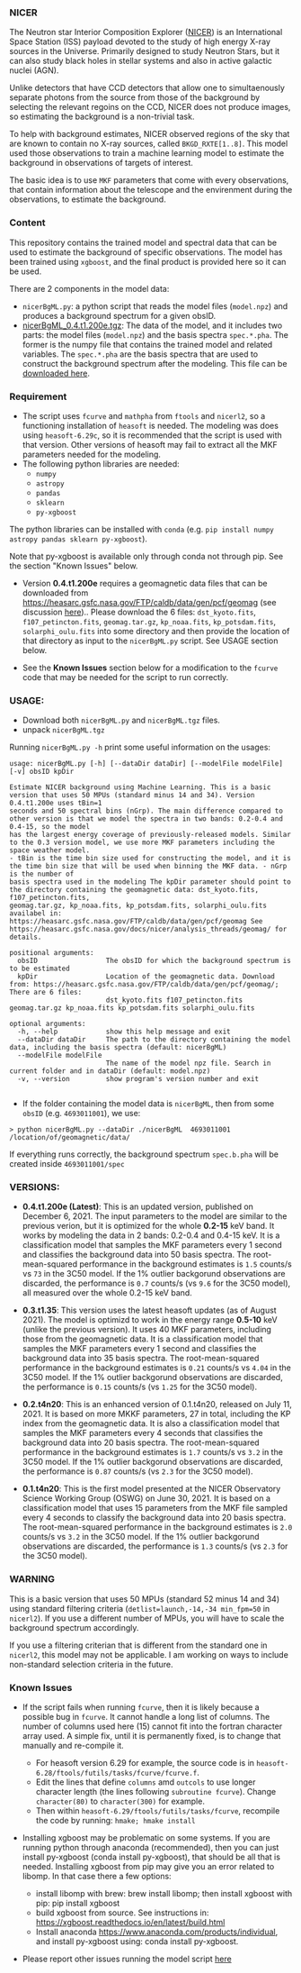 
### NICER
The Neutron star Interior Composition Explorer ([NICER](https://heasarc.gsfc.nasa.gov/docs/nicer/)) is an International Space Station (ISS) payload devoted to the study of high energy X-ray sources in the Universe. Primarily designed to study Neutron Stars, but it can also study black holes in stellar systems and also in active galactic nuclei (AGN).


Unlike detectors that have CCD detectors that allow one to simultaenously separate photons from the source from those of the background by selecting the relevant regoins on the CCD, NICER does not produce images, so estimating the background is a non-trivial task.

To help with background estimates, NICER observed regions of the sky that are known to contain no X-ray sources, called `BKGD_RXTE[1..8]`. This model used those observations to train a machine learning model to estimate the background in observations of targets of interest.

The basic idea is to use `MKF` parameters that come with every observations, that contain information about the telescope and the envirenment during the observations, to estimate the background.


### Content
This repository contains the trained model and spectral data that can be used to estimate the background of specific observations. The model has been trained using `xgboost`, and the final product is provided here so it can be used.

There are 2 components in the model data:
- `nicerBgML.py`: a python script that reads the model files (`model.npz`) and produces a background spectrum for a given obsID.
- [nicerBgML_0.4.t1.200e.tgz](https://osf.io/dg72b/download): The data of the model, and it includes two parts: the model files (`model.npz`) and the basis spectra `spec.*.pha`. The former is the numpy file that contains the trained model and related variables. The `spec.*.pha` are the basis spectra that are used to construct the background spectrum after the modeling. This file can be [downloaded here](https://osf.io/dg72b/download).

### Requirement
- The script uses `fcurve` and `mathpha` from `ftools` and `nicerl2`, so a functioning installation of `heasoft` is needed. The modeling was does using `heasoft-6.29c`, so it is recommended that the script is used with that version. Other versions of heasoft may fail to extract all the MKF parameters needed for the modeling.
- The following python libraries are needed:
    - `numpy`
    - `astropy`
    - `pandas`
    - `sklearn`
    - `py-xgboost`
    
The python libraries can be installed with `conda` (e.g. `pip install numpy astropy pandas sklearn py-xgboost`).

Note that py-xgboost is available only through conda not through pip. See the section "Known Issues" below.

- Version **0.4.t1.200e** requires a geomagnetic data files that can be downloaded from https://heasarc.gsfc.nasa.gov/FTP/caldb/data/gen/pcf/geomag (see discussion [here](https://heasarc.gsfc.nasa.gov/docs/nicer/analysis_threads/geomag/)).. Please download the 6 files: `dst_kyoto.fits`, `f107_petincton.fits`, `geomag.tar.gz`, `kp_noaa.fits`, `kp_potsdam.fits`, `solarphi_oulu.fits` into some directory and then provide the location of that directory as input to the `nicerBgML.py` script. See USAGE section below.


- See the **Known Issues** section below for a modification to the `fcurve` code that may be needed for the script to run correctly.

### USAGE:
- Download both `nicerBgML.py` and `nicerBgML.tgz` files.
- unpack `nicerBgML.tgz`

Running `nicerBgML.py -h` print some useful information on the usages:
```
usage: nicerBgML.py [-h] [--dataDir dataDir] [--modelFile modelFile] [-v] obsID kpDir

Estimate NICER background using Machine Learning. This is a basic version that uses 50 MPUs (standard minus 14 and 34). Version 0.4.t1.200e uses tBin=1
seconds and 50 spectral bins (nGrp). The main difference compared to other version is that we model the spectra in two bands: 0.2-0.4 and 0.4-15, so the model
has the largest energy coverage of previously-released models. Similar to the 0.3 version model, we use more MKF parameters including the space weather model.
- tBin is the time bin size used for constructing the model, and it is the time bin size that will be used when binning the MKF data. - nGrp is the number of
basis spectra used in the modeling The kpDir parameter should point to the directory containing the geomagnetic data: dst_kyoto.fits, f107_petincton.fits,
geomag.tar.gz, kp_noaa.fits, kp_potsdam.fits, solarphi_oulu.fits availabel in: https://heasarc.gsfc.nasa.gov/FTP/caldb/data/gen/pcf/geomag See
https://heasarc.gsfc.nasa.gov/docs/nicer/analysis_threads/geomag/ for details.

positional arguments:
  obsID                 The obsID for which the background spectrum is to be estimated
  kpDir                 Location of the geomagnetic data. Download from: https://heasarc.gsfc.nasa.gov/FTP/caldb/data/gen/pcf/geomag/; There are 6 files:
                        dst_kyoto.fits f107_petincton.fits geomag.tar.gz kp_noaa.fits kp_potsdam.fits solarphi_oulu.fits

optional arguments:
  -h, --help            show this help message and exit
  --dataDir dataDir     The path to the directory containing the model data, including the basis spectra (default: nicerBgML)
  --modelFile modelFile
                        The name of the model npz file. Search in current folder and in dataDir (default: model.npz)
  -v, --version         show program's version number and exit
  
```
- If the folder containing the model data is `nicerBgML`, then from some `obsID` (e.g. `4693011001`), we use:
```
> python nicerBgML.py --dataDir ./nicerBgML  4693011001 /location/of/geomagnetic/data/
```
If everything runs correctly, the background spectrum `spec.b.pha` will be created inside `4693011001/spec`

### VERSIONS:

- **0.4.t1.200e (Latest)**: This is an updated version, published on December 6, 2021. The input parameters to the model are similar to the previous verion, but it is optimized for the whole **0.2-15** keV band. It works by modeling the data in 2 bands: 0.2-0.4 and 0.4-15 keV. It is a classification model that samples the MKF parameters every 1 second and classifies the background data into 50 basis spectra. The root-mean-squared performance in the background estimates is `1.5` counts/s vs `73` in the 3C50 model. If the 1% outlier backgorund observations are discarded, the performance is `0.7` counts/s (vs `9.6` for the 3C50 model), all measured over the whole 0.2-15 keV band.

- **0.3.t1.35**: This version uses the latest heasoft updates (as of August 2021). The model is optimizd to work in the energy range **0.5-10** keV (unlike the previous version). It uses 40 MKF parameters, including those from the geomagnetic data. It is a classification model that samples the MKF parameters every 1 second and classifies the background data into 35 basis spectra. The root-mean-squared performance in the background estimates is `0.21` counts/s vs `4.04` in the 3C50 model. If the 1% outlier backgorund observations are discarded, the performance is `0.15` counts/s (vs `1.25` for the 3C50 model).

- **0.2.t4n20**: This is an enhanced version of 0.1.t4n20, released on July 11, 2021. It is based on more MKKF parameters, 27 in total, including the KP index from the geomagnetic data. It is also a classification model that samples the MKF parameters every 4 seconds that classifies the background data into 20 basis spectra. The root-mean-squared performance in the background estimates is `1.7` counts/s vs `3.2` in the 3C50 model. If the 1% outlier backgorund observations are discarded, the performance is `0.87` counts/s (vs `2.3` for the 3C50 model).

- **0.1.t4n20**: This is the first model presented at the NICER Observatory Science Working Group (OSWG) on June 30, 2021. It is based on a classification model that uses 15 parameters from the MKF file sampled every 4 seconds to classify the background data into 20 basis spectra. The root-mean-squared performance in the background estimates is `2.0` counts/s vs `3.2` in the 3C50 model. If the 1% outlier backgorund observations are discarded, the performance is `1.3` counts/s (vs `2.3` for the 3C50 model).


### WARNING
This is a basic version that uses 50 MPUs (standard 52 minus 14 and 34) using standard filtering criteria (`detlist=launch,-14,-34 min_fpm=50` in `nicerl2`). If  you use a different number of MPUs, you will have to scale the background spectrum accordingly.

If you use a filtering criterian that is different from the standard one in `nicerl2`, this model may not be applicable. I am working on ways to include non-standard selection criteria in the future.

### Known Issues
- If the script fails when running `fcurve`, then it is likely because a possible bug in `fcurve`. It cannot handle a long list of columns. The number of columns used here (15) cannot fit into the fortran character array used. A simple fix, until it is permanently fixed, is to change that manually and re-compile it.
    - For heasoft version 6.29 for example, the source code is in `heasoft-6.28/ftools/futils/tasks/fcurve/fcurve.f`.
    - Edit the lines that define `columns` amd `outcols` to use longer character length (the lines following `subroutine fcurve`). Change `character(80)` to `character(300)` for example.
    - Then within `heasoft-6.29/ftools/futils/tasks/fcurve`, recompile the code by running: `hmake; hmake install`
    
- Installing xgboost may be problematic on some systems. If you are running python through anaconda (recommended), then
  you can just install py-xgboost (conda install py-xgboost), that should be all that is needed.
Installing xgboost from pip may give you an error related to libomp. In that case there a few options:
    - install libomp with brew: brew install libomp; then install xgboost with pip: pip install xgboost
    - build xgboost from source. See instructions in: https://xgboost.readthedocs.io/en/latest/build.html
    - Install anaconda https://www.anaconda.com/products/individual, and install py-xgboost using: conda install
      py-xgboost.

- Please report other issues running the model script [here](https://github.com/zoghbi-a/nicer-background/issues)
